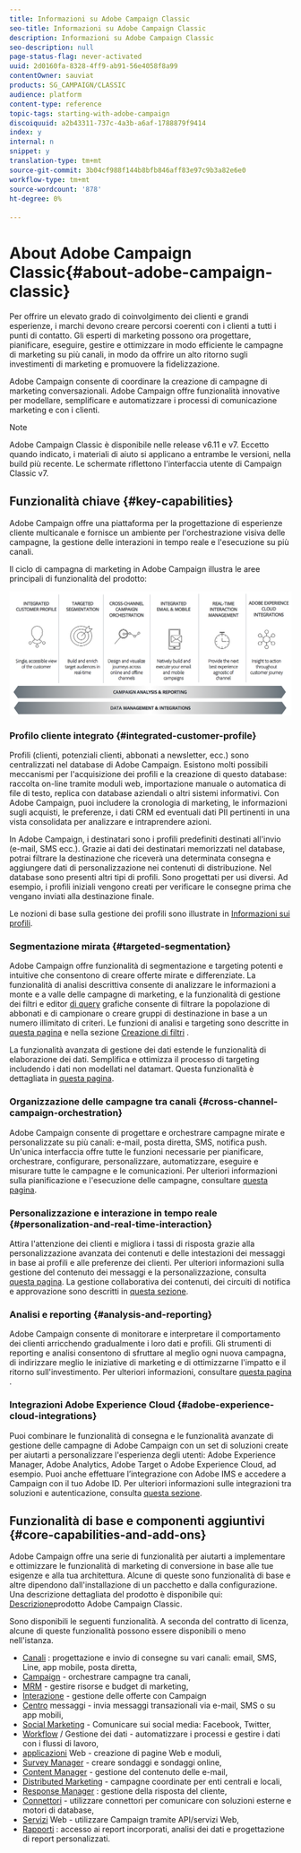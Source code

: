 ```yaml
---
title: Informazioni su Adobe Campaign Classic
seo-title: Informazioni su Adobe Campaign Classic
description: Informazioni su Adobe Campaign Classic
seo-description: null
page-status-flag: never-activated
uuid: 2d0160fa-8328-4ff9-ab91-56e4058f8a99
contentOwner: sauviat
products: SG_CAMPAIGN/CLASSIC
audience: platform
content-type: reference
topic-tags: starting-with-adobe-campaign
discoiquuid: a2b43311-737c-4a3b-a6af-1788879f9414
index: y
internal: n
snippet: y
translation-type: tm+mt
source-git-commit: 3b04cf988f144b8bfb846aff83e97c9b3a82e6e0
workflow-type: tm+mt
source-wordcount: '878'
ht-degree: 0%

---
```



# About Adobe Campaign Classic{#about-adobe-campaign-classic}

Per offrire un elevato grado di coinvolgimento dei clienti e grandi esperienze, i marchi devono creare percorsi coerenti con i clienti a tutti i punti di contatto. Gli esperti di marketing possono ora progettare, pianificare, eseguire, gestire e ottimizzare in modo efficiente le campagne di marketing su più canali, in modo da offrire un alto ritorno sugli investimenti di marketing e promuovere la fidelizzazione.

Adobe Campaign consente di coordinare la creazione di campagne di marketing conversazionali. Adobe Campaign offre funzionalità innovative per modellare, semplificare e automatizzare i processi di comunicazione marketing e con i clienti.

>[!NOTE]
>
>Adobe Campaign Classic è disponibile nelle release v6.11 e v7. Eccetto quando indicato, i materiali di aiuto si applicano a entrambe le versioni, nella build più recente. Le schermate riflettono l&#39;interfaccia utente di Campaign Classic v7.

## Funzionalità chiave {#key-capabilities}

Adobe Campaign offre una piattaforma per la progettazione di esperienze cliente multicanale e fornisce un ambiente per l&#39;orchestrazione visiva delle campagne, la gestione delle interazioni in tempo reale e l&#39;esecuzione su più canali.

Il ciclo di campagna di marketing in Adobe Campaign illustra le aree principali di funzionalità del prodotto:

![](assets/d_ncs_user_emarketing.png)

### Profilo cliente integrato {#integrated-customer-profile}

Profili (clienti, potenziali clienti, abbonati a newsletter, ecc.) sono centralizzati nel database di Adobe Campaign. Esistono molti possibili meccanismi per l&#39;acquisizione dei profili e la creazione di questo database: raccolta on-line tramite moduli web, importazione manuale o automatica di file di testo, replica con database aziendali o altri sistemi informativi. Con Adobe Campaign, puoi includere la cronologia di marketing, le informazioni sugli acquisti, le preferenze, i dati CRM ed eventuali dati PII pertinenti in una vista consolidata per analizzare e intraprendere azioni.

In Adobe Campaign, i destinatari sono i profili predefiniti destinati all&#39;invio (e-mail, SMS ecc.). Grazie ai dati dei destinatari memorizzati nel database, potrai filtrare la destinazione che riceverà una determinata consegna e aggiungere dati di personalizzazione nei contenuti di distribuzione. Nel database sono presenti altri tipi di profili. Sono progettati per usi diversi. Ad esempio, i profili iniziali vengono creati per verificare le consegne prima che vengano inviati alla destinazione finale.

Le nozioni di base sulla gestione dei profili sono illustrate in [Informazioni sui profili](../../platform/using/about-profiles.md).

### Segmentazione mirata {#targeted-segmentation}

Adobe Campaign offre funzionalità di segmentazione e targeting potenti e intuitive che consentono di creare offerte mirate e differenziate. La funzionalità di analisi descrittiva consente di analizzare le informazioni a monte e a valle delle campagne di marketing, e la funzionalità di gestione dei filtri e editor [di query](../../platform/using/about-queries-in-campaign.md) grafiche consente di filtrare la popolazione di abbonati e di campionare o creare gruppi di destinazione in base a un numero illimitato di criteri. Le funzioni di analisi e targeting sono descritte in [questa pagina](../../reporting/using/about-descriptive-analysis.md) e nella sezione [Creazione di filtri](../../platform/using/creating-filters.md) .

La funzionalità avanzata di gestione dei dati estende le funzionalità di elaborazione dei dati. Semplifica e ottimizza il processo di targeting includendo i dati non modellati nel datamart. Questa funzionalità è dettagliata in [questa pagina](../../workflow/using/targeting-data.md#data-management).

### Organizzazione delle campagne tra canali {#cross-channel-campaign-orchestration}

Adobe Campaign consente di progettare e orchestrare campagne mirate e personalizzate su più canali: e-mail, posta diretta, SMS, notifica push. Un&#39;unica interfaccia offre tutte le funzioni necessarie per pianificare, orchestrare, configurare, personalizzare, automatizzare, eseguire e misurare tutte le campagne e le comunicazioni. Per ulteriori informazioni sulla pianificazione e l&#39;esecuzione delle campagne, consultare [questa pagina](../../campaign/using/setting-up-marketing-campaigns.md).

### Personalizzazione e interazione in tempo reale {#personalization-and-real-time-interaction}

Attira l&#39;attenzione dei clienti e migliora i tassi di risposta grazie alla personalizzazione avanzata dei contenuti e delle intestazioni dei messaggi in base ai profili e alle preferenze dei clienti. Per ulteriori informazioni sulla gestione del contenuto dei messaggi e la personalizzazione, consulta [questa pagina](../../delivery/using/about-personalization.md). La gestione collaborativa dei contenuti, dei circuiti di notifica e approvazione sono descritti in [questa sezione](../../campaign/using/about-marketing-resource-management.md).

### Analisi e reporting {#analysis-and-reporting}

Adobe Campaign consente di monitorare e interpretare il comportamento dei clienti arricchendo gradualmente i loro dati e profili. Gli strumenti di reporting e analisi consentono di sfruttare al meglio ogni nuova campagna, di indirizzare meglio le iniziative di marketing e di ottimizzarne l&#39;impatto e il ritorno sull&#39;investimento. Per ulteriori informazioni, consultare [questa pagina](../../reporting/using/delivery-reports.md) .

### Integrazioni Adobe Experience Cloud {#adobe-experience-cloud-integrations}

Puoi combinare le funzionalità di consegna e le funzionalità avanzate di gestione delle campagne di Adobe Campaign con un set di soluzioni create per aiutarti a personalizzare l&#39;esperienza degli utenti: Adobe Experience Manager, Adobe Analytics, Adobe Target o Adobe Experience Cloud, ad esempio. Puoi anche effettuare l’integrazione con Adobe IMS e accedere a Campaign con il tuo Adobe ID. Per ulteriori informazioni sulle integrazioni tra soluzioni e autenticazione, consulta [questa sezione](../../integrations/using/about-adobe-id.md).

## Funzionalità di base e componenti aggiuntivi {#core-capabilities-and-add-ons}

Adobe Campaign offre una serie di funzionalità per aiutarti a implementare e ottimizzare le funzionalità di marketing di conversione in base alle tue esigenze e alla tua architettura. Alcune di queste sono funzionalità di base e altre dipendono dall&#39;installazione di un pacchetto e dalla configurazione. Una descrizione dettagliata del prodotto è disponibile qui: [Descrizione](https://helpx.adobe.com/legal/product-descriptions/adobe-campaign-classic---product-description.html)prodotto Adobe Campaign Classic.

Sono disponibili le seguenti funzionalità. A seconda del contratto di licenza, alcune di queste funzionalità possono essere disponibili o meno nell&#39;istanza.

* [Canali](../../delivery/using/communication-channels.md) : progettazione e invio di consegne su vari canali: email, SMS, Line, app mobile, posta diretta,
* [Campaign](../../campaign/using/designing-marketing-campaigns.md) - orchestrare campagne tra canali,
* [MRM](../../campaign/using/about-marketing-resource-management.md) - gestire risorse e budget di marketing,
* [Interazione](../../interaction/using/interaction-and-offer-management.md) - gestione delle offerte con Campaign
* [Centro](../../message-center/using/about-transactional-messaging.md) messaggi - invia messaggi transazionali via e-mail, SMS o su app mobili,
* [Social Marketing](../../social/using/about-social-marketing.md) - Comunicare sui social media: Facebook, Twitter,
* [Workflow](../../workflow/using/about-workflows.md) / Gestione dei dati - automatizzare i processi e gestire i dati con i flussi di lavoro,
* [applicazioni](../../web/using/about-web-applications.md) Web - creazione di pagine Web e moduli,
* [Survey Manager](../../web/using/about-surveys.md) - creare sondaggi e sondaggi online,
* [Content Manager](../../delivery/using/about-content-management.md) - gestione del contenuto delle e-mail,
* [Distributed Marketing](../../campaign/using/about-distributed-marketing.md) - campagne coordinate per enti centrali e locali,
* [Response Manager](../../campaign/using/about-response-manager.md) : gestione della risposta del cliente,
* [Connettori](../../platform/using/about-connectors.md) - utilizzare connettori per comunicare con soluzioni esterne e motori di database,
* [Servizi](../../configuration/using/about-web-services.md) Web - utilizzare Campaign tramite API/servizi Web,
* [Rapporti](../../reporting/using/about-adobe-campaign-reporting-tools.md) : accesso ai report incorporati, analisi dei dati e progettazione di report personalizzati.

